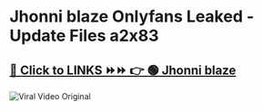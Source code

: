 
 # Jhonni blaze Onlyfans Leaked - Update Files a2x83

## <h2><a href="https://clipsfans.com/Jhonni_blaze&ref=git">🔗 Click to LINKS ⏩⏩ 👉 🟢 Jhonni blaze </a></h2>

<a href="https://clipsfans.com/Jhonni_blaze&ref=git" rel="nofollow" data-target="animated-image.originalLink"><img src="https://i.ibb.co.com/xMMVF88/686577567.gif" alt="Viral Video Original" style="max-width: 100%; display: inline-block;" data-target="animated-image.originalImage"></a>

